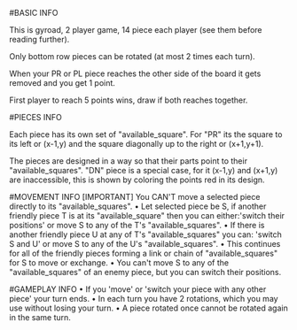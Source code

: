 #BASIC INFO

This is gyroad, 2 player game, 14 piece each player (see them before reading further).

Only bottom row pieces can be rotated (at most 2 times each turn).

When your PR or PL piece reaches the other side of the board it gets removed and you get 1 point.

First player to reach 5 points wins, draw if both reaches together.




#PIECES INFO

Each piece has its own set of "available_square". For "PR" its the square to its left or (x-1,y)
and the square diagonally up to the right or (x+1,y+1). 

The pieces are designed in a way so that their parts point to their "available_squares". "DN" piece is a special case, for it (x-1,y) and (x+1,y) are 
inaccessible, this is shown by coloring the points red in its design.

#MOVEMENT INFO [IMPORTANT]
You CAN'T move a selected piece directly to its "available_squares".
•  Let selected piece be S, if another friendly piece T is at its "available_square" 
   then you can either:'switch their positions' or move S to any of the T's "available_squares".
•  If there is another friendly piece U at any of T's "available_squares" you can: 
   'switch S and U' or move S to any of the U's "available_squares".
•  This continues for all of the friendly pieces forming a link or chain of "available_squares"
   for S to move or exchange.
•  You can't move S to any of the "available_squares" of an enemy piece, but you can switch their
   positions.


#GAMEPLAY INFO
•  If you 'move' or 'switch your piece with any other piece' your turn ends.
•  In each turn you have 2 rotations, which you may use without losing your turn.
•  A piece rotated once cannot be rotated again in the same turn.
